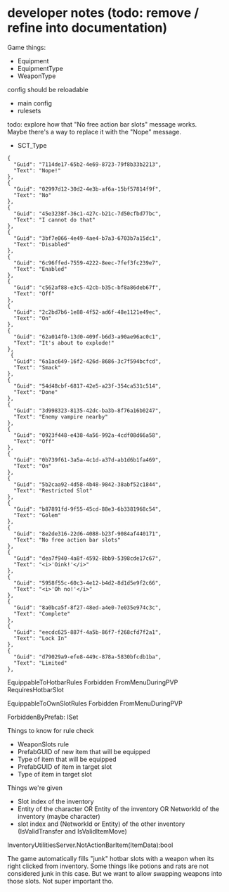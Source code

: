 # developer notes (todo: remove / refine into documentation)

Game things:
- Equipment
- EquipmentType
- WeaponType


config should be reloadable
- main config
- rulesets

todo: explore how that "No free action bar slots" message works.\
Maybe there's a way to replace it with the "Nope" message.
- SCT_Type

```
{
  "Guid": "7114de17-65b2-4e69-8723-79f8b33b2213",
  "Text": "Nope!"
},
{
  "Guid": "02997d12-30d2-4e3b-af6a-15bf57814f9f",
  "Text": "No"
},
{
  "Guid": "45e3238f-36c1-427c-b21c-7d50cfbd77bc",
  "Text": "I cannot do that"
},
{
  "Guid": "3bf7e066-4e49-4ae4-b7a3-6703b7a15dc1",
  "Text": "Disabled"
},
{
  "Guid": "6c96ffed-7559-4222-8eec-7fef3fc239e7",
  "Text": "Enabled"
},
{
  "Guid": "c562af88-e3c5-42cb-b35c-bf8a86deb67f",
  "Text": "Off"
},
{
  "Guid": "2c2bd7b6-1e88-4f52-ad6f-48e1121e49ec",
  "Text": "On"
},
{
  "Guid": "62a014f0-13d0-409f-b6d3-a90ae96ac0c1",
  "Text": "It's about to explode!"
},
 {
  "Guid": "6a1ac649-16f2-426d-8686-3c7f594bcfcd",
  "Text": "Smack"
},
{
  "Guid": "54d48cbf-6817-42e5-a23f-354ca531c514",
  "Text": "Done"
},
{
  "Guid": "3d998323-8135-42dc-ba3b-8f76a16b0247",
  "Text": "Enemy vampire nearby"
},
{
  "Guid": "0923f448-e438-4a56-992a-4cdf08d66a58",
  "Text": "Off"
},
{
  "Guid": "0b739f61-3a5a-4c1d-a37d-ab1d6b1fa469",
  "Text": "On"
},
{
  "Guid": "5b2caa92-4d58-4b48-9842-38abf52c1844",
  "Text": "Restricted Slot"
},
{
  "Guid": "b87891fd-9f55-45cd-88e3-6b3381968c54",
  "Text": "Golem"
},
{
  "Guid": "8e2de316-22d6-4088-b23f-9084af440171",
  "Text": "No free action bar slots"
},
{
  "Guid": "dea7f940-4a8f-4592-8bb9-5398cde17c67",
  "Text": "<i>'Oink!'</i>"
},
{
  "Guid": "5958f55c-60c3-4e12-b4d2-8d1d5e9f2c66",
  "Text": "<i>'Oh no!'</i>"
},
{
  "Guid": "8a0bca5f-8f27-48ed-a4e0-7e035e974c3c",
  "Text": "Complete"
},
{
  "Guid": "eecdc625-887f-4a5b-86f7-f268cfd7f2a1",
  "Text": "Lock In"
},
{
  "Guid": "d79029a9-efe8-449c-878a-5830bfcdb1ba",
  "Text": "Limited"
},

```



EquippableToHotbarRules
    Forbidden
    FromMenuDuringPVP
    RequiresHotbarSlot


EquippableToOwnSlotRules
    Forbidden
    FromMenuDuringPVP

ForbiddenByPrefab: ISet<PrefabGUID>


Things to know for rule check
  - WeaponSlots rule
  - PrefabGUID of new item that will be equipped
  - Type of item that will be equipped
  - PrefabGUID of item in target slot
  - Type of item in target slot

Things we're given
  - Slot index of the inventory
  - Entity of the character OR Entity of the inventory OR NetworkId of the inventory (maybe character)
  - slot index and (NetworkId or Entity) of the other inventory (IsValidTransfer and IsValidItemMove)


InventoryUtilitiesServer.NotActionBarItem(ItemData):bool


The game automatically fills "junk" hotbar slots with a weapon when its right clicked from inventory.
Some things like potions and rats are not considered junk in this case. But we want to allow swapping weapons into those slots. Not super important tho.
